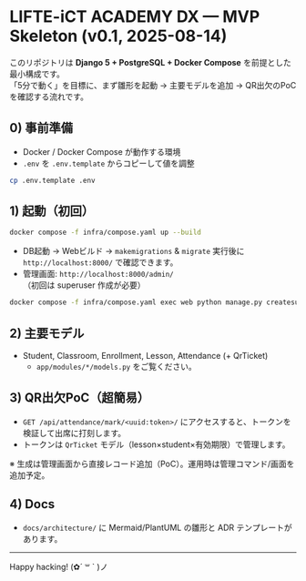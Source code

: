 # LIFTE-iCT ACADEMY DX — MVP Skeleton (v0.1, 2025-08-14)

このリポジトリは **Django 5 + PostgreSQL + Docker Compose** を前提とした最小構成です。  
「5分で動く」を目標に、まず雛形を起動 → 主要モデルを追加 → QR出欠のPoCを確認する流れです。

## 0) 事前準備
- Docker / Docker Compose が動作する環境
- `.env` を `.env.template` からコピーして値を調整

```bash
cp .env.template .env
```

## 1) 起動（初回）
```bash
docker compose -f infra/compose.yaml up --build
```
- DB起動 → Webビルド → `makemigrations` & `migrate` 実行後に `http://localhost:8000/` で確認できます。
- 管理画面: `http://localhost:8000/admin/` （初回は superuser 作成が必要）

```bash
docker compose -f infra/compose.yaml exec web python manage.py createsuperuser
```

## 2) 主要モデル
- Student, Classroom, Enrollment, Lesson, Attendance (+ QrTicket)
  - `app/modules/*/models.py` をご覧ください。

## 3) QR出欠PoC（超簡易）
- `GET /api/attendance/mark/<uuid:token>/` にアクセスすると、トークンを検証して出席に打刻します。
- トークンは `QrTicket` モデル（lesson×student×有効期限）で管理します。

※ 生成は管理画面から直接レコード追加（PoC）。運用時は管理コマンド/画面を追加予定。

## 4) Docs
- `docs/architecture/` に Mermaid/PlantUML の雛形と ADR テンプレートがあります。

---
Happy hacking! (✿´ ꒳ ` )ノ
